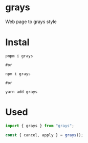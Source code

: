 # grays

Web page to grays style

# Instal

```shell
pnpm i grays

#or

npm i grays

#or

yarn add grays
```

# Used

```typescript
import { grays } from "grays";

const { cancel, apply } = grays();
```
